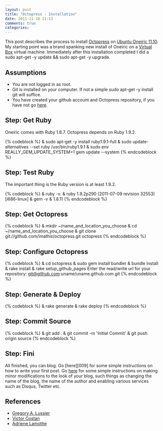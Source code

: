```yaml
---
layout: post
title: "Octopress - Installation"
date: 2011-11-18 11:13
comments: true
categories:
---
```


This post describes the process to install [Octopress][001] on [Ubuntu Oneiric 11.10][002]. My starting point was a brand spanking new install of Oneiric on a [Virtual Box][003] virtual machine. Immediately after this installation completed I did a sudo apt-get -y update && sudo apt-get -y upgrade.


<!--more-->

## Assumptions

* You are not logged in as root.
* Git is installed on your computer. If not a simple sudo apt-get -y install git will suffice.
* You have created your github account and Octopress repository, if you have not go [here][007].

## Step: Get Ruby
Oneiric comes with Ruby 1.8.7. Octopress depends on Ruby 1.9.2.

{% codeblock %}
& sudo apt-get -y install ruby1.9.1-full
& sudo update-alternatives --set ruby /usr/bin/ruby1.9.1
& sudo env REALLY_GEM_UPDATE_SYSTEM=1 gem update --system
{% endcodeblock %}

## Step: Test Ruby
The important thing is the Ruby version is at least 1.9.2.

{% codeblock %}
& ruby -v.
& ruby 1.9.2p290 (2011-07-09 revision 32553) [i686-linux]
& gem -v
& 1.8.11
{% endcodeblock %}

## Step: Get Octopress
{% codeblock %}
& mkdir ~/name_and_location_you_choose
& cd ~/name_and_location_you_choose
& git clone git://github.com/imathis/octopress.git octopress
{% endcodeblock %}

## Step: Configure Octopress
{% codeblock %}
& cd octopress
& sudo gem install bundler
& bundle install
& rake install
& rake setup_github_pages
Enter the read/write url for your repository: git@github.com:uname/uname.github.com.git
{% endcodeblock %}

## Step: Generate & Deploy
{% codeblock %}
& rake generate
& rake deploy
{% endcodeblock %}

## Step: Commit Source
{% codeblock %}
& git add .
& git commit -m 'Initial Commit'
& git push origin source
{% endcodeblock %}

## Step: Fini
All finished, you can blog. Go [here][009] for some simple instructions on how to write your first post. Go [here][008] for some simple instructions on making minor modifications to the look of your blog, such things as changing the name of the blog, the name of the author and enabling various services such as Disqus, Twitter etc.


## References

* [Gregory A. Lussier][004]
* [Victor Costan][005]
* [Adriene Lamothe][006]

[001]: http://octopress.org
[002]: http://www.ubuntu.com/
[003]: https://www.virtualbox.org/
[004]: http://greglus.com/blog/2011/10/10/how-to-install-octopress-on-ubuntu/
[005]: http://blog.costan.us/2011/10/getting-mri-192-on-ubuntu-1110.html
[006]: http://answers.oreilly.com/topic/2845-installing-ruby-1-9-on-a-debian-or-ubuntu-system/
[007]: http://heterodoxic.com/blog/2011/11/16/github-setup.html
[008]: http://octopress.org/docs/configuring/
